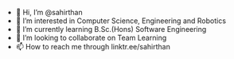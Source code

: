 - 👋 Hi, I’m @sahirthan
- 👀 I’m interested in Computer Science, Engineering and Robotics
- 🌱 I’m currently learning B.Sc.(Hons) Software Engineering
- 💞️ I’m looking to collaborate on Team Learning
- 📫 How to reach me through linktr.ee/sahirthan

<!---
sahirthan/sahirthan is a ✨ special ✨ repository because its `README.md` (this file) appears on your GitHub profile.
You can click the Preview link to take a look at your changes.
--->
